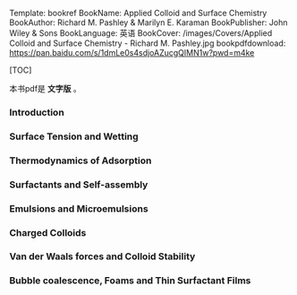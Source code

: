 Template: bookref
BookName: Applied Colloid and Surface Chemistry
BookAuthor: Richard M. Pashley & Marilyn E. Karaman
BookPublisher: John Wiley & Sons
BookLanguage: 英语
BookCover: /images/Covers/Applied Colloid and Surface Chemistry - Richard M. Pashley.jpg
bookpdfdownload: https://pan.baidu.com/s/1dmLe0s4sdjoAZucgQIMN1w?pwd=m4ke 

[TOC]

本书pdf是 **文字版** 。

### Introduction

### Surface Tension and Wetting

### Thermodynamics of Adsorption

### Surfactants and Self-assembly

### Emulsions and Microemulsions

### Charged Colloids

### Van der Waals forces and Colloid Stability

### Bubble coalescence, Foams and Thin Surfactant Films
